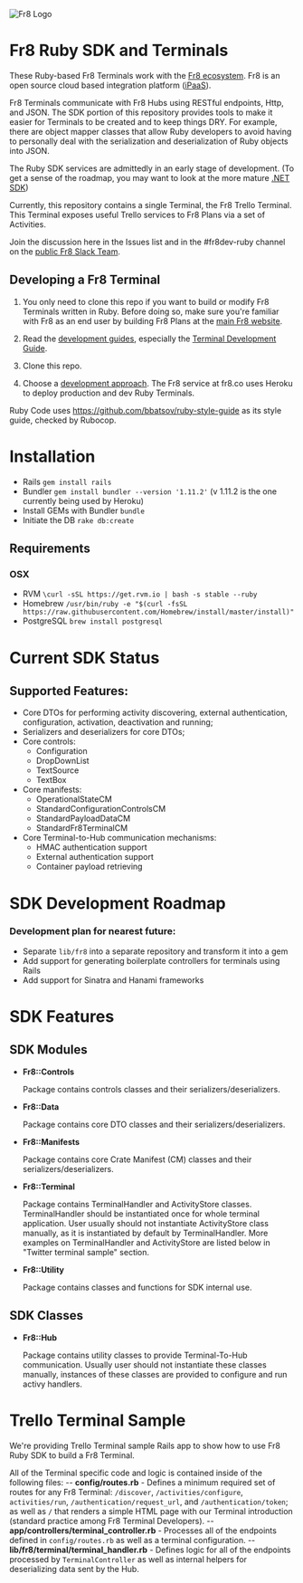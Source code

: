 ![Fr8 Logo](https://github.com/Fr8org/Fr8Core/blob/master/Docs/img/Fr8Logo.png)

# Fr8 Ruby SDK and Terminals

These Ruby-based Fr8 Terminals work with the [Fr8 ecosystem](http://www.fr8.co). Fr8 is an open source cloud based integration platform ([iPaaS](https://en.wikipedia.org/wiki/Cloud-based_integration)).

Fr8 Terminals communicate with Fr8 Hubs using RESTful endpoints, Http, and JSON. The SDK portion of this repository provides tools to make it easier for Terminals to be created and to keep things DRY. For example, there are object mapper classes that allow Ruby developers to avoid having to personally deal with the serialization and deserialization of Ruby objects into JSON.

The Ruby SDK services are admittedly in an early stage of development. (To get a sense of the roadmap, you may want to look at the more mature [.NET SDK](https://github.com/Fr8org/Fr8Core/blob/master/Docs/ForDevelopers/SDK/.NET/Home.md))


Currently, this repository contains a single Terminal, the Fr8 Trello Terminal. This Terminal exposes useful Trello services to Fr8 Plans via a set of Activities.

Join the discussion here in the Issues list and in the #fr8dev-ruby channel on the [public Fr8 Slack Team](http://slack.fr8.co).


## Developing a Fr8 Terminal


1) You only need to clone this repo if you want to build or modify Fr8 Terminals written in Ruby. Before doing so, make sure you're familiar with Fr8 as an end user by building Fr8 Plans at the [main Fr8 website](http://fr8.co).

2) Read the [development guides](https://github.com/Fr8org/Fr8Core/blob/master/Docs/ForDevelopers/DevGuideHome.md), especially the [Terminal Development Guide](https://github.com/Fr8org/Fr8Core/blob/master/Docs/ForDevelopers/DevelopmentGuides/TerminalDevelopmentGuide.md).

3) Clone this repo.

4) Choose a [development approach](https://github.com/Fr8org/Fr8Core/blob/master/Docs/ForDevelopers/DevelopmentGuides/ChoosingADevelopmentApproach.md).  The Fr8 service at fr8.co uses Heroku to deploy production and dev Ruby Terminals.  


Ruby Code uses https://github.com/bbatsov/ruby-style-guide as its style guide, checked by Rubocop.

# Installation

- Rails `gem install rails`
- Bundler `gem install bundler --version '1.11.2'` (v 1.11.2 is the one currently being used by Heroku)
- Install GEMs with Bundler `bundle`
- Initiate the DB `rake db:create`

## Requirements

### OSX
- RVM `\curl -sSL https://get.rvm.io | bash -s stable --ruby`
- Homebrew `/usr/bin/ruby -e "$(curl -fsSL https://raw.githubusercontent.com/Homebrew/install/master/install)"`
- PostgreSQL `brew install postgresql`

# Current SDK Status
## Supported Features:
- Core DTOs for performing activity discovering, external authentication, configuration, activation, deactivation and running;
- Serializers and deserializers for core DTOs;
- Core controls:
  - Configuration
  - DropDownList
  - TextSource
  - TextBox
- Core manifests:
  - OperationalStateCM
  - StandardConfigurationControlsCM
  - StandardPayloadDataCM
  - StandardFr8TerminalCM
- Core Terminal-to-Hub communication mechanisms:
  - HMAC authentication support
  - External authentication support
  - Container payload retrieving

# SDK Development Roadmap
### Development plan for nearest future:
- Separate `lib/fr8` into a separate repository and transform it into a gem
- Add support for generating boilerplate controllers for terminals using Rails
- Add support for Sinatra and Hanami frameworks

# SDK Features
## SDK Modules
- **Fr8::Controls**

	Package contains controls classes and their serializers/deserializers.

- **Fr8::Data**

	Package contains core DTO classes and their serializers/deserializers.

- **Fr8::Manifests**

	Package contains core Crate Manifest (CM) classes and their serializers/deserializers.

- **Fr8::Terminal**

	Package contains TerminalHandler and ActivityStore classes. TerminalHandler should be instantiated once for whole terminal application. User usually should not instantiate ActivityStore class manually, as it is instantiated by default by TerminalHandler. More examples on TerminalHandler and ActivityStore are listed below in "Twitter terminal sample" section.

- **Fr8::Utility**

	Package contains classes and functions for SDK internal use.

## SDK Classes
- **Fr8::Hub**

	Package contains utility classes to provide Terminal-To-Hub communication. Usually user should not instantiate these classes manually, instances of these classes are provided to configure and run activy handlers.

# Trello Terminal Sample

We're providing Trello Terminal sample Rails app to show how to use Fr8 Ruby SDK to build a Fr8 Terminal.

All of the Terminal specific code and logic is contained inside of the following files:
-- **config/routes.rb** - Defines a minimum required set of routes for any Fr8 Terminal: `/discover`, `/activities/configure`, `activities/run`, `/authentication/request_url`, and `/authentication/token`; as well as `/` that renders a simple HTML page with our Terminal introduction (standard practice among Fr8 Terminal Developers).
-- **app/controllers/terminal_controller.rb** - Processes all of the endpoints defined in `config/routes.rb` as well as a terminal configuration.
-- **lib/fr8/terminal/terminal_handler.rb** - Defines logic for all of the endpoints processed by `TerminalController` as well as internal helpers for deserializing data sent by the Hub.
